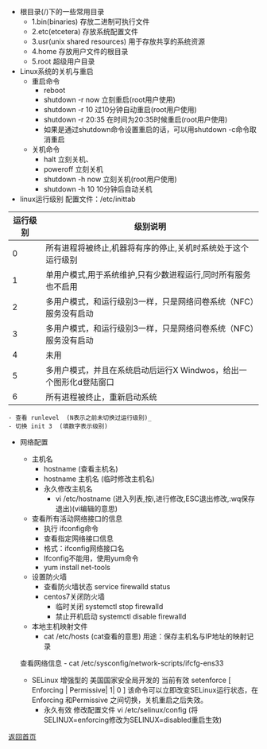 ﻿- 根目录(/)下的一些常用目录
	- 1.bin(binaries) 存放二进制可执行文件
	- 2.etc(etcetera) 存放系统配置文件
	- 3.usr(unix shared resources) 用于存放共享的系统资源
	- 4.home 存放用户文件的根目录
	- 5.root 超级用户目录
- Linux系统的关机与重启
	- 重启命令
		- reboot
		- shutdown -r now 立刻重启(root用户使用)
		- shutdown -r 10 过10分钟自动重启(root用户使用)
		- shutdown -r 20:35 在时间为20:35时候重启(root用户使用)		
		- 如果是通过shutdown命令设置重启的话，可以用shutdown -c命令取消重启
	- 关机命令
		- halt 立刻关机、
		- poweroff 立刻关机
		- shutdown -h now 立刻关机(root用户使用)
		- shutdown -h 10 10分钟后自动关机
- linux运行级别
配置文件：/etc/inittab  

|运行级别 |级别说明                       |  
|---------|-------------------------------|  
|0        |所有进程将被终止,机器将有序的停止,关机时系统处于这个运行级别|  
|1        |单用户模式,用于系统维护,只有少数进程运行,同时所有服务也不启用|  
|2        |多用户模式，和运行级别3一样，只是网络问卷系统（NFC）服务没有启动|    
|3        |多用户模式，和运行级别3一样，只是网络问卷系统（NFC）服务没有启动|  
|4        |未用|  
|5        |多用户模式，并且在系统启动后运行X Windwos，给出一个图形化d登陆窗口|  
|6        |所有进程被终止，重新启动系统|  

	- 查看 runlevel  (N表示之前未切换过运行级别)_
	- 切换 init 3  (填数字表示级别)

- 网络配置
	- 主机名
		- hostname (查看主机名)
		- hostname 主机名   (临时修改主机名)
		- 永久修改主机名
			- vi /etc/hostname (进入列表,按i,进行修改,ESC退出修改,:wq保存退出)(vi编辑的意思)
	- 查看所有活动网络接口的信息
		- 执行 ifconfig命令
		- 查看指定网络接口信息
		- 格式：ifconfig网络接口名
		- Ifconfig不能用，使用yum命令
		- yum install net-tools
	- 设置防火墙
		- 查看防火墙状态  service firewalld status
		- centos7关闭防火墙
			- 临时关闭   systemctl stop firewalld
			- 禁止开机启动   systemctl disable firewalld
	- 本地主机映射文件
		- cat /etc/hosts   (cat查看的意思)
	用途：保存主机名与IP地址的映射记录 	
	
	查看网络信息 
		- cat /etc/sysconfig/network-scripts/ifcfg-ens33

		
	- SELinux 增强型的 美国国家安全局开发的
当前有效 setenforce	[ Enforcing | Permissive| 1| 0 ]
该命令可以立即改变SELinux运行状态，在Enforcing 和Permissive 之间切换，关机重启之后失效。
		- 永久有效 修改配置文件
vi /etc/selinux/config (将SELINUX=enforcing修改为SELINUX=disabled重启生效)

[返回首页](https://clarencexiu.github.io)


